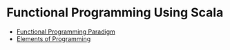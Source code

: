 # Functional Programming Using Scala

* [Functional Programming Paradigm](documents/programming-paradigms.md)
* [Elements of Programming](documents/elements-of-programming.md)